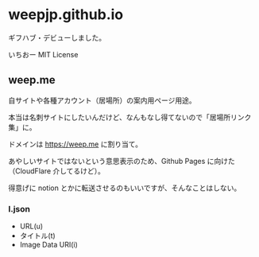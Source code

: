 # weepjp.github.io

ギフハブ・デビューしました。

いちおー MIT License

## weep.me

自サイトや各種アカウント（居場所）の案内用ページ用途。

本当は名刺サイトにしたいんだけど、なんもなし得てないので「居場所リンク集」に。

ドメインは https://weep.me に割り当て。

あやしいサイトではないという意思表示のため、Github Pages に向けた（CloudFlare 介してるけど）。

得意げに notion とかに転送させるのもいいですが、そんなことはしない。


### l.json

- URL(u)
- タイトル(t)
- Image Data URI(i) 




